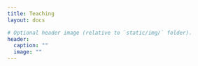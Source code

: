 ```yaml
---
title: Teaching
layout: docs

# Optional header image (relative to `static/img/` folder).
header:
  caption: ""
  image: ""
---
```

